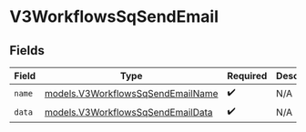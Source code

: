 # V3WorkflowsSqSendEmail


## Fields

| Field                                                                        | Type                                                                         | Required                                                                     | Description                                                                  |
| ---------------------------------------------------------------------------- | ---------------------------------------------------------------------------- | ---------------------------------------------------------------------------- | ---------------------------------------------------------------------------- |
| `name`                                                                       | [models.V3WorkflowsSqSendEmailName](../models/v3workflowssqsendemailname.md) | :heavy_check_mark:                                                           | N/A                                                                          |
| `data`                                                                       | [models.V3WorkflowsSqSendEmailData](../models/v3workflowssqsendemaildata.md) | :heavy_check_mark:                                                           | N/A                                                                          |